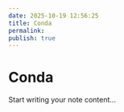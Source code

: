 ```yaml
---
date: 2025-10-19 12:56:25
title: Conda
permalink: 
publish: true
---
```


# Conda

Start writing your note content...
